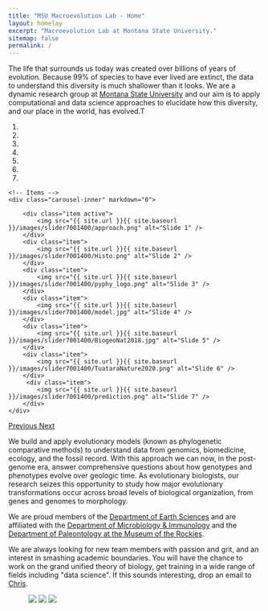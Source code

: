 ```yaml
---
title: "MSU Macroevolution Lab - Home"
layout: homelay
excerpt: "Macroevolution Lab at Montana State University."
sitemap: false
permalink: /
---
```



The life that surrounds us today was created over billions of years of evolution. Because 99% of species to have ever lived are extinct, the data to understand this diversity is much shallower than it looks. We are a dynamic research group at [Montana State University](http://www.montana.edu) and our aim is to apply computational and data science approaches to elucidate how this diversity, and our place in the world, has evolved.T


<div markdown="0" id="carousel" class="carousel slide" data-ride="carousel" data-interval="1000" data-pause="hover" >
    <!-- Menu -->
    <ol class="carousel-indicators">
        <li data-target="#carousel" data-slide-to="0" class="active"></li>
        <li data-target="#carousel" data-slide-to="1"></li>
        <li data-target="#carousel" data-slide-to="2"></li>
        <li data-target="#carousel" data-slide-to="3"></li>
        <li data-target="#carousel" data-slide-to="4"></li>
        <li data-target="#carousel" data-slide-to="5"></li>
        <li data-target="#carousel" data-slide-to="6"></li>
    </ol>

    <!-- Items -->
    <div class="carousel-inner" markdown="0">

        <div class="item active">
            <img src="{{ site.url }}{{ site.baseurl }}/images/slider7001400/approach.png" alt="Slide 1" />
        </div>
        <div class="item">
            <img src="{{ site.url }}{{ site.baseurl }}/images/slider7001400/Histo.png" alt="Slide 2" />
        </div>
        <div class="item">
            <img src="{{ site.url }}{{ site.baseurl }}/images/slider7001400/pyphy_logo.png" alt="Slide 3" />
        </div>
        <div class="item">
            <img src="{{ site.url }}{{ site.baseurl }}/images/slider7001400/model.jpg" alt="Slide 4" />
        </div>
        <div class="item">
            <img src="{{ site.url }}{{ site.baseurl }}/images/slider7001400/BiogeoNat2018.jpg" alt="Slide 5" />
        </div>
        <div class="item">
            <img src="{{ site.url }}{{ site.baseurl }}/images/slider7001400/TuataraNature2020.png" alt="Slide 6" />
        </div>       
         <div class="item">
            <img src="{{ site.url }}{{ site.baseurl }}/images/slider7001400/prediction.png" alt="Slide 7" />
        </div>
    </div>
  <a class="left carousel-control" href="#carousel" role="button" data-slide="prev">
    <span class="glyphicon glyphicon-chevron-left" aria-hidden="true"></span>
    <span class="sr-only">Previous</span>
  </a>
  <a class="right carousel-control" href="#carousel" role="button" data-slide="next">
    <span class="glyphicon glyphicon-chevron-right" aria-hidden="true"></span>
    <span class="sr-only">Next</span>
  </a>
</div>


We build and apply evolutionary models (known as phylogenetic comparative methods) to understand data from genomics, biomedicine, ecology, and the fossil record. With this approach we can now, in the post-genome era, answer comprehensive questions about how genotypes and phenotypes evolve over geologic time. As evolutionary biologists, our research seizes this opportunity to study how major evolutionary transformations occur across broad levels of biological organization, from genes and genomes to morphology. 

We are proud members of the [Department of Earth Sciences](https://www.montana.edu/earthsciences/) and are affiliated with the [Department of Microbiology & Immunology](https://www.montana.edu/mbi/) and the [Department of Paleontology at the Museum of the Rockies](https://museumoftherockies.org/research/paleontology/).

We are always looking for new team members with passion and grit, and an interest in smashing academic boundaries. You will have the chance to work on the grand unified theory of biology, get training in a wide range of fields including "data science". If this sounds interesting, drop an email to <a href="mailto:organ@montana.edu">Chris</a>.

<figure class="fourth">
  <img src="{{ site.url }}{{ site.baseurl }}/images/logopic/MSU2.png">
  <img src="{{ site.url }}{{ site.baseurl }}/images/logopic/space.jpg">
  <img src="{{ site.url }}{{ site.baseurl }}/images/logopic/MOR_Logo.png">
</figure>
